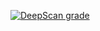 [![DeepScan grade](https://deepscan.io/api/teams/17524/projects/20875/branches/581627/badge/grade.svg)](https://deepscan.io/dashboard#view=project&tid=17524&pid=20875&bid=581627)
